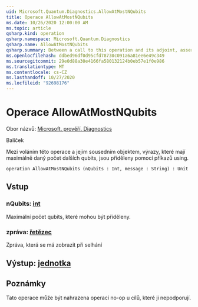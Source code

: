 ```yaml
---
uid: Microsoft.Quantum.Diagnostics.AllowAtMostNQubits
title: Operace AllowAtMostNQubits
ms.date: 10/26/2020 12:00:00 AM
ms.topic: article
qsharp.kind: operation
qsharp.namespace: Microsoft.Quantum.Diagnostics
qsharp.name: AllowAtMostNQubits
qsharp.summary: Between a call to this operation and its adjoint, asserts that at most a given number of additional qubits are allocated with using statements.
ms.openlocfilehash: ddbed96df0d95cfd78730c091a6a81ee6e49c349
ms.sourcegitcommit: 29e0d88a30e4166fa580132124b0eb57e1f0e986
ms.translationtype: MT
ms.contentlocale: cs-CZ
ms.lasthandoff: 10/27/2020
ms.locfileid: "92698176"
---
```

# <a name="allowatmostnqubits-operation"></a>Operace AllowAtMostNQubits

Obor názvů: [Microsoft. prověří. Diagnostics](xref:Microsoft.Quantum.Diagnostics)

Balíček [](https://nuget.org/packages/)


Mezi voláním této operace a jejím sousedním objektem, výrazy, které mají maximálně daný počet dalších qubits, jsou přiděleny pomocí příkazů using.

```qsharp
operation AllowAtMostNQubits (nQubits : Int, message : String) : Unit
```


## <a name="input"></a>Vstup

### <a name="nqubits--int"></a>nQubits: [int](xref:microsoft.quantum.lang-ref.int)

Maximální počet qubits, které mohou být přiděleny.


### <a name="message--string"></a>zpráva: [řetězec](xref:microsoft.quantum.lang-ref.string)

Zpráva, která se má zobrazit při selhání



## <a name="output--unit"></a>Výstup: [jednotka](xref:microsoft.quantum.lang-ref.unit)



## <a name="remarks"></a>Poznámky

Tato operace může být nahrazena operací no-op u cílů, které ji nepodporují.